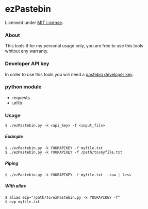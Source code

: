 ezPastebin  
==========  
Licensed under [MIT License](https://mit-license.org/).
  
  
### About  
This tools if for my personal usage only, you are free to use this tools whitout any warranty.  
  
  
### Developer API key
In order to use this tools you will need a [pastebin developer key](http://pastebin.com/doc_api).  
  
  
### python module
* requests
* urllib
  
  
### Usage
```shell
$ ./ezPastebin.py -k <api_key> -f <input_file>
```
##### Example
```shell
$ ./ezPastebin.py -k YOURAPIKEY -f myfile.txt
$ ./ezPastebin.py -k YOURAPIKEY -f /path/to/myfile.txt
```
##### Piping
```shell
$ ./ezPastebin.py -k YOURAPIKEY -f myfile.txt --raw | less
```
##### With alias
```shell
$ alias ezp="/path/to/ezPastebin.py -k YOURAPIKEY -f"
$ ezp myfile.txt
```
